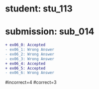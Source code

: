 # student: stu_113
# submission: sub_014

```diff
+ ex06_0: Accepted
- ex06_1: Wrong Answer
- ex06_2: Wrong Answer
- ex06_3: Wrong Answer
+ ex06_4: Accepted
+ ex06_5: Accepted
- ex06_6: Wrong Answer
```
#incorrect=4
#correct=3
